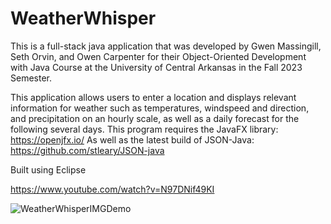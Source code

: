 # WeatherWhisper
This is a full-stack java application that was developed by Gwen Massingill, Seth Orvin, and Owen Carpenter for their Object-Oriented Development with Java Course at the University of Central Arkansas in the Fall 2023 Semester.

This application allows users to enter a location and displays relevant information for weather such as temperatures, windspeed and direction, and precipitation on an hourly scale, as well as a daily forecast for the following several days.
This program requires the JavaFX library: https://openjfx.io/
As well as the latest build of JSON-Java: https://github.com/stleary/JSON-java

Built using Eclipse

https://www.youtube.com/watch?v=N97DNif49KI

![WeatherWhisperIMGDemo](https://github.com/user-attachments/assets/2010abe6-96ea-40ea-98ef-b6e1aedaafaa)

